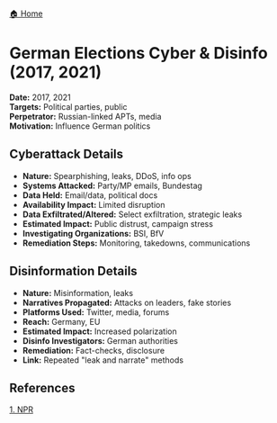 <a href="{{ '/' | relative_url }}" class="home-button">🏠 Home</a>

# German Elections Cyber & Disinfo (2017, 2021)

**Date:** 2017, 2021  
**Targets:** Political parties, public  
**Perpetrator:** Russian-linked APTs, media  
**Motivation:** Influence German politics

## Cyberattack Details
- **Nature:** Spearphishing, leaks, DDoS, info ops
- **Systems Attacked:** Party/MP emails, Bundestag
- **Data Held:** Email/data, political docs
- **Availability Impact:** Limited disruption
- **Data Exfiltrated/Altered:** Select exfiltration, strategic leaks
- **Estimated Impact:** Public distrust, campaign stress
- **Investigating Organizations:** BSI, BfV
- **Remediation Steps:** Monitoring, takedowns, communications

## Disinformation Details
- **Nature:** Misinformation, leaks
- **Narratives Propagated:** Attacks on leaders, fake stories
- **Platforms Used:** Twitter, media, forums
- **Reach:** Germany, EU
- **Estimated Impact:** Increased polarization
- **Disinfo Investigators:** German authorities
- **Remediation:** Fact-checks, disclosure
- **Link:** Repeated "leak and narrate" methods

## References
[1. NPR](https://www.npr.org/sections/thetwo-way/2018/03/01/589787931/russias-fancy-bear-reportedly-hacks-german-government-networks)
